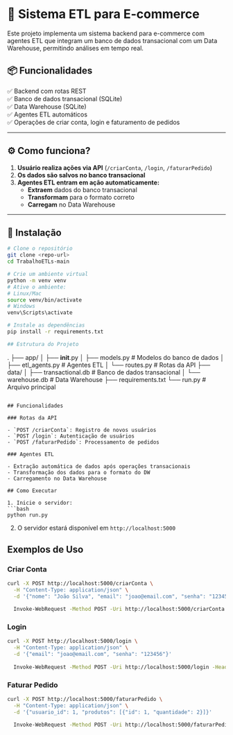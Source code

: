 # 🛒 Sistema ETL para E-commerce

Este projeto implementa um sistema backend para e-commerce com agentes ETL que integram um banco de dados transacional com um Data Warehouse, permitindo análises em tempo real.

## 📦 Funcionalidades

✅ Backend com rotas REST  
✅ Banco de dados transacional (SQLite)  
✅ Data Warehouse (SQLite)  
✅ Agentes ETL automáticos  
✅ Operações de criar conta, login e faturamento de pedidos

---

## ⚙️ Como funciona?

1. **Usuário realiza ações via API** (`/criarConta`, `/login`, `/faturarPedido`)
2. **Os dados são salvos no banco transacional**
3. **Agentes ETL entram em ação automaticamente:**
   - **Extraem** dados do banco transacional
   - **Transformam** para o formato correto
   - **Carregam** no Data Warehouse

---

## 🚀 Instalação

```bash
# Clone o repositório
git clone <repo-url>
cd TrabalhoETLs-main

# Crie um ambiente virtual
python -m venv venv
# Ative o ambiente:
# Linux/Mac
source venv/bin/activate
# Windows
venv\Scripts\activate

# Instale as dependências
pip install -r requirements.txt

## Estrutura do Projeto

```
.
├── app/
│   ├── __init__.py
│   ├── models.py          # Modelos do banco de dados
│   ├── etl_agents.py      # Agentes ETL
│   └── routes.py          # Rotas da API
├── data/
│   ├── transactional.db   # Banco de dados transacional
│   └── warehouse.db       # Data Warehouse
├── requirements.txt
└── run.py                 # Arquivo principal
```

## Funcionalidades

### Rotas da API

- `POST /criarConta`: Registro de novos usuários
- `POST /login`: Autenticação de usuários
- `POST /faturarPedido`: Processamento de pedidos

### Agentes ETL

- Extração automática de dados após operações transacionais
- Transformação dos dados para o formato do DW
- Carregamento no Data Warehouse

## Como Executar

1. Inicie o servidor:
```bash
python run.py
```

2. O servidor estará disponível em `http://localhost:5000`

## Exemplos de Uso

### Criar Conta
```bash
curl -X POST http://localhost:5000/criarConta \
  -H "Content-Type: application/json" \
  -d '{"nome": "João Silva", "email": "joao@email.com", "senha": "123456"}'

  Invoke-WebRequest -Method POST -Uri http://localhost:5000/criarConta -Headers @{"Content-Type" = "application/json"} -Body ([System.Text.Encoding]::UTF8.GetBytes('{"nome": "Nome do Usuário", "email": "email.unico@example.com", "senha": "suaSenha"}'))
```

### Login
```bash
curl -X POST http://localhost:5000/login \
  -H "Content-Type: application/json" \
  -d '{"email": "joao@email.com", "senha": "123456"}'
  
  Invoke-WebRequest -Method POST -Uri http://localhost:5000/login -Headers @{"Content-Type" = "application/json"} -Body ([System.Text.Encoding]::UTF8.GetBytes('{"email": "email.cadastrado@example.com", "senha": "senhaDoUsuario"}'))
```

### Faturar Pedido
```bash
curl -X POST http://localhost:5000/faturarPedido \
  -H "Content-Type: application/json" \
  -d '{"usuario_id": 1, "produtos": [{"id": 1, "quantidade": 2}]}'

  Invoke-WebRequest -Method POST -Uri http://localhost:5000/faturarPedido -Headers @{"Content-Type" = "application/json"} -Body ([System.Text.Encoding]::UTF8.GetBytes('{"usuario_id": "COLOQUE_AQUI_O_ID_REAL_DO_USUARIO", "produtos": [{"id": "COLOQUE_AQUI_O_ID_REAL_DO_PRODUTO", "quantidade": 2}]}'))
```

